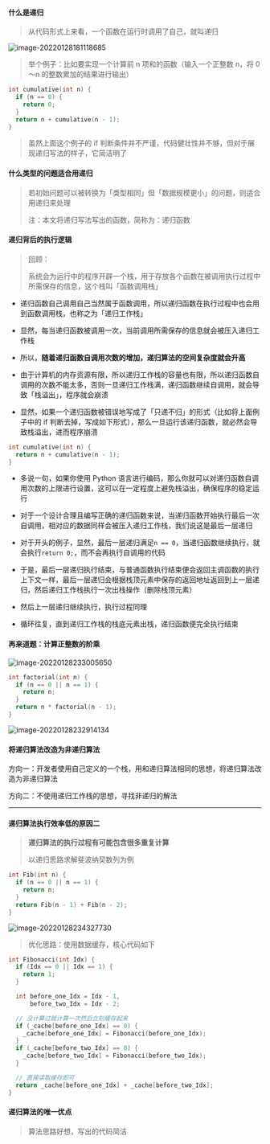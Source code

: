#### 什么是递归

> 从代码形式上来看，一个函数在运行时调用了自己，就叫递归

![image-20220128181118685](https://aliyun-oss-lpj.oss-cn-qingdao.aliyuncs.com/images/old-from-gitee-2022-03-25/by-picgo/image-20220128181118685.png)

> 举个例子：比如要实现一个计算前 n 项和的函数（输入一个正整数 n，将 0～n 的整数累加的结果进行输出）

```c
int cumulative(int n) {
  if (n == 0) {
    return 0;
  }
  return n + cumulative(n - 1);
}
```

> 虽然上面这个例子的 if 判断条件并不严谨，代码健壮性并不够，但对于展现递归写法的样子，它简洁明了

#### 什么类型的问题适合用递归

> 若初始问题可以被转换为「类型相同」但「数据规模更小」的问题，则适合用递归来处理
>
> 注：本文将递归写法写出的函数，简称为：递归函数

#### 递归背后的执行逻辑

> 回顾：
>
> 系统会为运行中的程序开辟一个栈，用于存放各个函数在被调用执行过程中所需保存的信息，这个栈叫「函数调用栈」

- 递归函数自己调用自己当然属于函数调用，所以递归函数在执行过程中也会用到函数调用栈，也称之为「递归工作栈」

- 显然，每当递归函数被调用一次，当前调用所需保存的信息就会被压入递归工作栈

- 所以，**随着递归函数自调用次数的增加，递归算法的空间复杂度就会升高**

- 由于计算机的内存资源有限，所以递归工作栈的容量也有限，所以递归函数自调用的次数不能太多，否则一旦递归工作栈满，递归函数继续自调用，就会导致「栈溢出」，程序就会崩溃

- 显然，如果一个递归函数被错误地写成了「只递不归」的形式（比如将上面例子中的 if 判断去掉，写成如下形式），那么一旦运行该递归函数，就必然会导致栈溢出，进而程序崩溃

```c
int cumulative(int n) {
  return n + cumulative(n - 1);
}
```

- 多说一句，如果你使用 Python 语言进行编码，那么你就可以对递归函数自调用次数的上限进行设置，这可以在一定程度上避免栈溢出，确保程序的稳定运行

- 对于一个设计合理且编写正确的递归函数来说，当递归函数开始执行最后一次自调用，相对应的数据同样会被压入递归工作栈，我们说这是最后一层递归

- 对于开头的例子，显然，最后一层递归满足`n == 0`，当递归函数继续执行，就会执行`return 0;`，而不会再执行自调用的代码

- 于是，最后一层递归执行结束，与普通函数执行结束便会返回主调函数的执行上下文一样，最后一层递归会根据栈顶元素中保存的返回地址返回到上一层递归，然后递归工作栈执行一次出栈操作（删除栈顶元素）

- 然后上一层递归继续执行，执行过程同理

- 循环往复，直到递归工作栈的栈底元素出栈，递归函数便完全执行结束

#### 再来道题：计算正整数的阶乘

![image-20220128233005650](https://aliyun-oss-lpj.oss-cn-qingdao.aliyuncs.com/images/old-from-gitee-2022-03-25/by-picgo/image-20220128233005650.png)

```c
int factorial(int n) {
  if (n == 0 || n == 1) {
    return n;
  }
  return n * factorial(n - 1);
}
```

![image-20220128232914134](https://aliyun-oss-lpj.oss-cn-qingdao.aliyuncs.com/images/old-from-gitee-2022-03-25/by-picgo/image-20220128232914134.png)

#### 将递归算法改造为非递归算法

方向一：开发者使用自己定义的一个栈，用和递归算法相同的思想，将递归算法改造为非递归算法

方向二：不使用递归工作栈的思想，寻找非递归的解法

---

#### 递归算法执行效率低的原因二

> **递归算法的执行过程有可能包含很多重复计算**
>
> 以递归思路求解斐波纳契数列为例

```c
int Fib(int n) {
  if (n == 0 || n == 1) {
    return n;
  }  
  return Fib(n - 1) + Fib(n - 2);
}
```

![image-20220128234327730](https://aliyun-oss-lpj.oss-cn-qingdao.aliyuncs.com/images/old-from-gitee-2022-03-25/by-picgo/image-20220128234327730.png)

> 优化思路：使用数据缓存，核心代码如下

```c
int Fibonacci(int Idx) {
  if (Idx == 0 || Idx == 1) {
    return 1;
  }

  int before_one_Idx = Idx - 1,
      before_two_Idx = Idx - 2;

  // 没计算过就计算一次然后立刻缓存起来
  if (_cache[before_one_Idx] == 0) {
    _cache[before_one_Idx] = Fibonacci(before_one_Idx);
  }
  if (_cache[before_two_Idx] == 0) {
    _cache[before_two_Idx] = Fibonacci(before_two_Idx);
  }

  // 直接读取缓存即可
  return _cache[before_one_Idx] + _cache[before_two_Idx];
}
```

#### 递归算法的唯一优点

> 算法思路好想，写出的代码简洁
